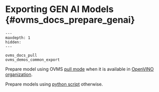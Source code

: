 # Exporting GEN AI Models {#ovms_docs_prepare_genai}

```{toctree}
---
maxdepth: 1
hidden:
---

ovms_docs_pull
ovms_demos_common_export

```

Prepare model using OVMS [pull mode](./pull_hf_models.md) when it is available in [OpenVINO organization](https://huggingface.co/OpenVINO).

Prepare models using [python script](./export_model_script.md) otherwise.
